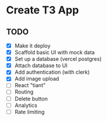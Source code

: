 # Create T3 App

## TODO

- [X] Make it deploy
- [X] Scaffold basic UI with mock data
- [X] Set up a database (vercel postgres)
- [X] Attach database to UI
- [X] Add authentication (with clerk)
- [X] Add image upload
- [ ] React "tiant"
- [ ] Routing
- [ ] Delete button
- [ ] Analytics
- [ ] Rate limiting
